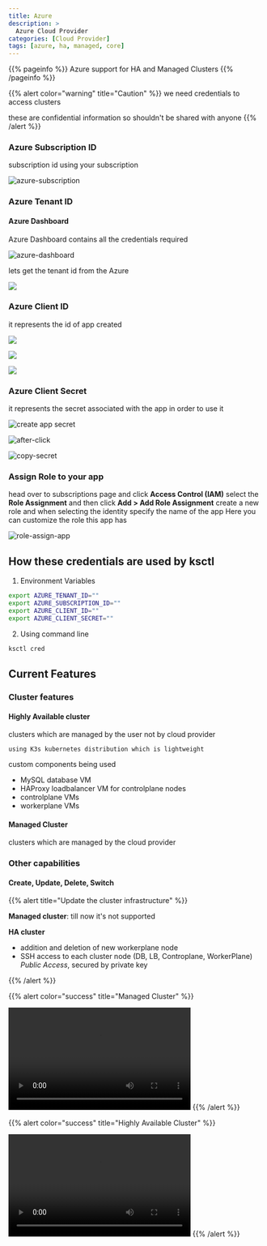 ```yaml
---
title: Azure
description: >
  Azure Cloud Provider
categories: [Cloud Provider]
tags: [azure, ha, managed, core]
---
```


{{% pageinfo %}}
Azure support for HA and Managed Clusters
{{% /pageinfo %}}


{{% alert color="warning" title="Caution" %}}
we need credentials to access clusters

these are confidential information so shouldn't be shared with anyone
{{% /alert %}}


### Azure Subscription ID

subscription id using your subscription

![azure-subscription](/img/azure/azure-subs-id.png)


### Azure Tenant ID

#### Azure Dashboard

Azure Dashboard contains all the credentials required


![azure-dashboard](/img/azure/azure-dashboard.png)

lets get the tenant id from the Azure

![](/img/azure/azure-tenantid.png)



### Azure Client ID

it represents the id of app created


![](/img/azure/azure-app-reg.png)

![](/img/azure/azure-create-app-reg.png)

![](/img/azure/azure-clientid.png)



### Azure Client Secret

it represents the secret associated with the app in order to use it

![create app secret](/img/azure/azure-client-secret1.png)


![after-click](/img/azure/azure-client-secret.png)


![copy-secret](/img/azure/azure-client-secret2.png)

### Assign Role to your app

head over to subscriptions page and click **Access Control (IAM)**
select the **Role Assignment** and then click **Add > Add Role Assignment**
create a new role and when selecting the identity specify the name of the app
Here you can customize the role this app has

![role-assign-app](/img/azure/azure-role-app.png)


## How these credentials are used by ksctl


1. Environment Variables

```bash
export AZURE_TENANT_ID=""
export AZURE_SUBSCRIPTION_ID=""
export AZURE_CLIENT_ID=""
export AZURE_CLIENT_SECRET=""
```

2. Using command line

```bash
ksctl cred
```

## Current Features

### Cluster features
#### Highly Available cluster
clusters which are managed by the user not by cloud provider

    using K3s kubernetes distribution which is lightweight

custom components being used
- MySQL database VM
- HAProxy loadbalancer VM for controlplane nodes
- controlplane VMs
- workerplane VMs

#### Managed Cluster
clusters which are managed by the cloud provider

### Other capabilities

#### Create, Update, Delete, Switch

{{% alert title="Update the cluster infrastructure" %}}

**Managed cluster**: till now it's not supported

**HA cluster**
- addition and deletion of new workerplane node
- SSH access to each cluster node (DB, LB, Controplane, WorkerPlane) _Public Access_, secured by private key

{{% /alert %}}

{{% alert color="success" title="Managed Cluster" %}}

<video width="360" height="202" controls>
<source src="/videos/ksctl-azure-managed.mp4" type="video/mp4" />
Your browser does not support the video tag.
</video>
{{% /alert %}}


{{% alert color="success" title="Highly Available Cluster" %}}

<video width="360" height="202" controls>
<source src="/videos/ksctl-azure-ha.mp4" type="video/mp4" />
Your browser does not support the video tag.
</video>
{{% /alert %}}

